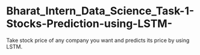 # Bharat_Intern_Data_Science_Task-1-Stocks-Prediction-using-LSTM-
Take stock price of any company you want and predicts its price by using LSTM.
